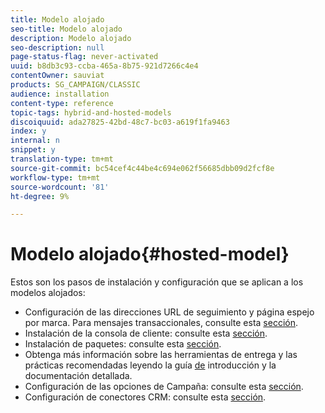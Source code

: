 ```yaml
---
title: Modelo alojado
seo-title: Modelo alojado
description: Modelo alojado
seo-description: null
page-status-flag: never-activated
uuid: b8db3c93-ccba-465a-8b75-921d7266c4e4
contentOwner: sauviat
products: SG_CAMPAIGN/CLASSIC
audience: installation
content-type: reference
topic-tags: hybrid-and-hosted-models
discoiquuid: ada27825-42bd-48c7-bc03-a619f1fa9463
index: y
internal: n
snippet: y
translation-type: tm+mt
source-git-commit: bc54cef4c44be4c694e062f56685dbb09d2fcf8e
workflow-type: tm+mt
source-wordcount: '81'
ht-degree: 9%

---
```



# Modelo alojado{#hosted-model}

Estos son los pasos de instalación y configuración que se aplican a los modelos alojados:

* Configuración de las direcciones URL de seguimiento y página espejo por marca. Para mensajes transaccionales, consulte esta [sección](../../message-center/using/configuring-multibranding.md).
* Instalación de la consola de cliente: consulte esta [sección](../../installation/using/installing-the-client-console.md).
* Instalación de paquetes: consulte esta [sección](../../installation/using/installing-campaign-standard-packages.md).
* Obtenga más información sobre las herramientas de entrega y las prácticas recomendadas leyendo la guía [de](../../delivery/using/deliverability-key-points.md) introducción y la documentación [](../../delivery/using/about-deliverability.md)detallada.
* Configuración de las opciones de Campaña: consulte esta [sección](../../installation/using/configuring-campaign-options.md).
* Configuración de conectores CRM: consulte esta [sección](../../platform/using/crm-connectors.md).


